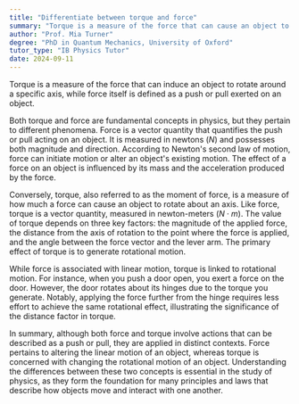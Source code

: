 ```yaml
---
title: "Differentiate between torque and force"
summary: "Torque is a measure of the force that can cause an object to rotate about an axis, while force is a push or pull on an object."
author: "Prof. Mia Turner"
degree: "PhD in Quantum Mechanics, University of Oxford"
tutor_type: "IB Physics Tutor"
date: 2024-09-11
---
```


Torque is a measure of the force that can induce an object to rotate around a specific axis, while force itself is defined as a push or pull exerted on an object.

Both torque and force are fundamental concepts in physics, but they pertain to different phenomena. Force is a vector quantity that quantifies the push or pull acting on an object. It is measured in newtons ($N$) and possesses both magnitude and direction. According to Newton's second law of motion, force can initiate motion or alter an object's existing motion. The effect of a force on an object is influenced by its mass and the acceleration produced by the force.

Conversely, torque, also referred to as the moment of force, is a measure of how much a force can cause an object to rotate about an axis. Like force, torque is a vector quantity, measured in newton-meters ($N \cdot m$). The value of torque depends on three key factors: the magnitude of the applied force, the distance from the axis of rotation to the point where the force is applied, and the angle between the force vector and the lever arm. The primary effect of torque is to generate rotational motion.

While force is associated with linear motion, torque is linked to rotational motion. For instance, when you push a door open, you exert a force on the door. However, the door rotates about its hinges due to the torque you generate. Notably, applying the force further from the hinge requires less effort to achieve the same rotational effect, illustrating the significance of the distance factor in torque.

In summary, although both force and torque involve actions that can be described as a push or pull, they are applied in distinct contexts. Force pertains to altering the linear motion of an object, whereas torque is concerned with changing the rotational motion of an object. Understanding the differences between these two concepts is essential in the study of physics, as they form the foundation for many principles and laws that describe how objects move and interact with one another.
    